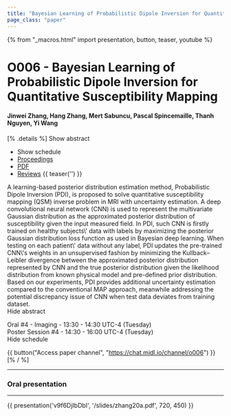 ```yaml
---
title: "Bayesian Learning of Probabilistic Dipole Inversion for Quantitative Susceptibility Mapping"
page_class: "paper"
---
```


{% from "_macros.html" import presentation, button, teaser, youtube %}

# O006 - Bayesian Learning of Probabilistic Dipole Inversion for Quantitative Susceptibility Mapping

#### Jinwei Zhang, Hang Zhang, Mert Sabuncu, Pascal Spincemaille, Thanh Nguyen, Yi Wang

[% .details %]
<a class="toggle_visibility" data-selector=".abstract" data-level="3">Show abstract</a>
- <a class="toggle_visibility" data-selector=".schedule" data-level="3">Show schedule</a>
- <a href="http://proceedings.mlr.press/v121/zhang20b.html">Proceedings</a>
- <a href="https://openreview.net/pdf?id=DuWrLOZ27k">PDF</a>
- <a href="https://openreview.net/forum?id=DuWrLOZ27k">Reviews</a>
{{ teaser('') }}

<p>
    <span class="abstract">
        A learning-based posterior distribution estimation method, Probabilistic Dipole Inversion (PDI), is proposed to solve quantitative susceptibility mapping (QSM) inverse problem in MRI with uncertainty estimation. A deep convolutional neural network (CNN) is used to represent the multivariate Gaussian distribution as the approximated posterior distribution of susceptibility given the input measured field. In PDI, such CNN is firstly trained on healthy subjects\' data with labels by maximizing the posterior Gaussian distribution loss function as used in Bayesian deep learning. When testing on each patient\' data without any label, PDI updates the pre-trained CNN\'s weights in an unsupervised fashion by minimizing the Kullback–Leibler divergence between the approximated posterior distribution represented by CNN and the true posterior distribution given the likelihood distribution from known physical model and pre-defined prior distribution. Based on our experiments, PDI provides additional uncertainty estimation compared to the conventional MAP approach, meanwhile addressing the potential discrepancy issue of CNN when test data deviates from training dataset.
        <br>
        <span class="actions"><a class="toggle_visibility" data-level="2">Hide abstract</a></span>
    </span>
</p>

<p>
    <span class="schedule">
        Oral #4 - Imaging  - 13:30 - 14:30 UTC-4 (Tuesday)<br>Poster Session #4  - 14:30 - 16:00 UTC-4 (Tuesday)
        <br>
        <span class="actions"><a class="toggle_visibility" data-level="2">Hide schedule</a></span>
    </span>
</p>

{{ button("Access paper channel", "https://chat.midl.io/channel/o006") }}
[% / %]

---


### Oral presentation

---

{{ presentation('v9f6DjIbDbI', '/slides/zhang20a.pdf', 720, 450) }}